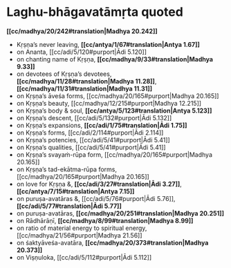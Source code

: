 # Laghu-bhāgavatāmṛta quoted

**[[cc/madhya/20/242#translation|Madhya 20.242]]**

* Kṛṣṇa’s never leaving, **[[cc/antya/1/67#translation|Antya 1.67]]**
* on Ananta, [[cc/adi/5/120#purport|Ādi 5.120]]
* on chanting name of Kṛṣṇa, **[[cc/madhya/9/33#translation|Madhya 9.33]]**
* on devotees of Kṛṣṇa’s devotees, **[[cc/madhya/11/28#translation|Madhya 11.28]]**, **[[cc/madhya/11/31#translation|Madhya 11.31]]**
* on Kṛṣṇa’s āveśa forms, [[cc/madhya/20/165#purport|Madhya 20.165]]
* on Kṛṣṇa’s beauty, [[cc/madhya/12/215#purport|Madhya 12.215]]
* on Kṛṣṇa’s body & soul, **[[cc/antya/5/123#translation|Antya 5.123]]**
* on Kṛṣṇa’s descent, [[cc/adi/5/132#purport|Ādi 5.132]]
* on Kṛṣṇa’s expansions, **[[cc/adi/1/75#translation|Ādi 1.75]]**
* on Kṛṣṇa’s forms, [[cc/adi/2/114#purport|Ādi 2.114]]
* on Kṛṣṇa’s potencies, [[cc/adi/5/41#purport|Ādi 5.41]]
* on Kṛṣṇa’s qualities, [[cc/adi/5/41#purport|Ādi 5.41]]
* on Kṛṣṇa’s svayaṁ-rūpa form, [[cc/madhya/20/165#purport|Madhya 20.165]]
* on Kṛṣṇa’s tad-ekātma-rūpa forms, [[cc/madhya/20/165#purport|Madhya 20.165]]
* on love for Kṛṣṇa &, **[[cc/adi/3/27#translation|Ādi 3.27]]**, **[[cc/antya/7/15#translation|Antya 7.15]]**
* on puruṣa-avatāras &, [[cc/adi/5/76#purport|Ādi 5.76]], **[[cc/adi/5/77#translation|Ādi 5.77]]**
* on puruṣa-avatāras, **[[cc/madhya/20/251#translation|Madhya 20.251]]**
* on Rādhārāṇī, **[[cc/madhya/8/99#translation|Madhya 8.99]]**
* on ratio of material energy to spiritual energy, [[cc/madhya/21/56#purport|Madhya 21.56]]
* on śaktyāveśa-avatāra, **[[cc/madhya/20/373#translation|Madhya 20.373]]**
* on Viṣṇuloka, [[cc/adi/5/112#purport|Ādi 5.112]]
